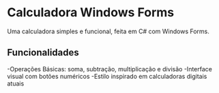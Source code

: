 # Calculadora Windows Forms

Uma calculadora simples e funcional, feita em C# com Windows Forms.

## Funcionalidades

-Operações Básicas: soma, subtração, multiplicação e divisão
-Interface visual com botões numéricos
-Estilo inspirado em calculadoras digitais atuais
